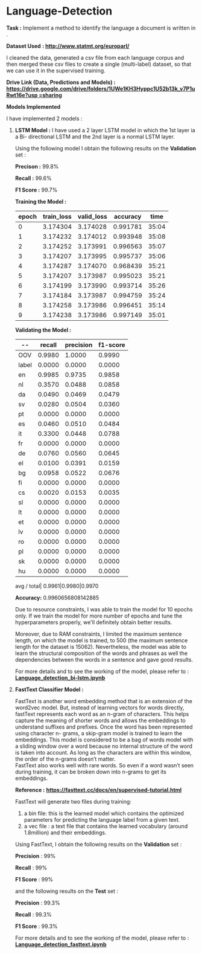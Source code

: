 # Language-Detection

**Task :**  Implement a method to identify the language a document is written in . 

**Dataset Used** **: [**http://www.statmt.org/europarl/** ](http://www.statmt.org/europarl/)**

I cleaned the data, generated a csv file from each language corpus and then merged these csv files to create a single (multi-label) dataset, so that we can use it in the supervised training. 

**Drive Link (Data, Predictions and Models) :**  [**https://drive.google.com/drive/folders/1UWe1KH3Hyppc1U52b13k_v7P1uRwt16e?usp =sharing** ](https://drive.google.com/drive/folders/1UWe1KH3Hyppc1U52b13k_v7P1uRwt16e?usp=sharing)

**Models Implemented** 

I have implemented 2 models : 

1) **LSTM Model :** I have used a 2 layer LSTM model in which the 1st layer ia a Bi- directional LSTM and the 2nd layer is a normal LSTM layer. 

	Using the following model I obtain the following results on the **Validation** set : 

	**Precison :** 99.8% 

	**Recall     :** 99.6% 

	**F1 Score :** 99.7% 
	
	**Training the Model :**
	
	epoch|  train\_loss|  valid\_loss|  accuracy|  time
	--|--|--|--|--
	0| 3.174304|  3.174028|  0.991781| 35:04 
	1| 3.174232|  3.174012|  0.993948| 35:08 
	2| 3.174252|  3.173991|  0.996563| 35:07 
	3| 3.174207|  3.173995|  0.995737|  35:06 
	4| 3.174287|  3.174070|  0.968439|  35:21 
	5| 3.174207|  3.173987|  0.995023|  35:21 
	6| 3.174199|  3.173990|  0.993714|  35:26 
	7| 3.174184|  3.173987|  0.994759|  35:24 
	8| 3.174258|  3.173986|  0.996451|  35:14 
	9| 3.174238|  3.173986|  0.997149|  35:01 
	
	
	**Validating the Model :**
	
	--|recall| precision| f1-score
	--|--|--|--
	  OOV|0.9980|1.0000|0.9990
	label|0.0000|0.0000|0.0000
	en   |0.9985|0.9735|0.9858
	nl   |0.3570|0.0488|0.0858
	da   |0.0490|0.0469|0.0479
	sv   |0.0280|0.0504|0.0360
	pt   |0.0000|0.0000|0.0000
	es   |0.0460|0.0510|0.0484
	it   |0.3300|0.0448|0.0788
	fr   |0.0000|0.0000|0.0000
	de   |0.0760|0.0560|0.0645
	el   |0.0100|0.0391|0.0159
	bg   |0.0958|0.0522|0.0676
	fi   |0.0000|0.0000|0.0000
	cs   |0.0020|0.0153|0.0035
	sl   |0.0000|0.0000|0.0000
	lt   |0.0000|0.0000|0.0000
	et   |0.0000|0.0000|0.0000
	lv   |0.0000|0.0000|0.0000
	ro   |0.0000|0.0000|0.0000
	pl   |0.0000|0.0000|0.0000
	sk   |0.0000|0.0000|0.0000
	hu   |0.0000|0.0000|0.0000
        
	avg / total|     0.9961|0.9980|0.9970

    
	**Accuracy:** 0.9960656808142885 
    
	Due to resource constraints, I was able to train the model for 10 epochs only. If we train the model for more number of epochs and tune the hyperparameters properly, 		we'll definitely obtain better results. 

	Moreover, due to RAM constraints, I limited the maximum sentence length, on which the model is trained, to 500 (the maximum sentence length for the dataset is 15062). 		Nevertheless, the model was able to learn the structural composition of the words and phrases as well the dependencies between the words in a sentence and gave good 		results. 

	For more details and to see the working of the model, please refer to : 
	[**Language_detection_bi-lstm.ipynb**](https://colab.research.google.com/drive/1_k7elp9exYw9Nd3uYiXW5hqvI4ZuUdpa?usp=sharing)

2) **FastText Classifier Model :** 

	FastText is another word embedding method that is an extension of the word2vec model. But, instead of learning vectors for words directly, fastText represents each word 	 as an n-gram of characters. This helps capture the meaning of shorter words and allows the embeddings to understand suffixes and prefixes. Once the word has been 		represented using character n- grams, a skip-gram model is trained to learn the embeddings. This model is considered to be a bag of words model with a sliding window 		over a word because no internal structure of the word is taken into account. As long as the characters are within this window, the order of the n-grams doesn’t matter.   
	FastText also works well with rare words. So even if a word wasn’t seen during training, it can be broken down into n-grams to get its embeddings. 

	**Reference :** [**https://fasttext.cc/docs/en/supervised-tutorial.html** ](https://fasttext.cc/docs/en/supervised-tutorial.html)
	
	FastText will generate two files during training: 

	1) a bin  file: this is the learned model which contains the optimized parameters for predicting the language label from a given text. 
	2) a vec file : a text file that contains the learned vocabulary (around 1.8million) and their embeddings. 

	
	Using FastText, I obtain the following results on the **Validation** set : 

	 **Precision** : 99% 
    
	 **Recall** : 99% 
    
	 **F1 Score** : 99% 

	and the following results on the **Test** set : 

	**Precision** : 99.3% 
    
	**Recall** : 99.3% 
    
	**F1 Score** : 99.3% 

	For more details and to see the working of the model, please refer to : 
	[**Language_detection_fasttext.ipynb**](https://colab.research.google.com/drive/1C5AZtwl4-IDQaxvsGckPzxb-Eo3_nJPC?usp=sharing)

	
